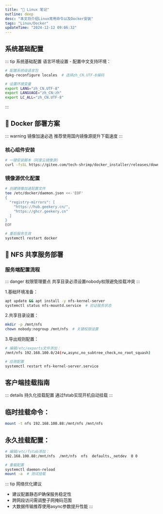 ```yaml
---
title: "🐧 Linux 笔记"
outline: deep
desc: "本文将介绍Linux常用命令以及Docker安装"
tags: "Linux/Docker"
updateTime: "2024-12-12 09:06:32"
---
```


## 系统基础配置
::: tip 系统基础配置
语言环境设置 - 配置中文支持环境：
```bash
# 配置系统级语言包
dpkg-reconfigure locales  # 选择zh_CN.UTF-8编码

# 设置环境变量
export LANG="zh_CN.UTF-8"
export LANGUAGE="zh_CN:zh"
export LC_ALL="zh_CN.UTF-8"
```

:::

## 🐳 Docker 部署方案
::: warning 镜像加速必选
推荐使用国内镜像源提升下载速度
:::

### 核心组件安装
```bash
# 一键安装脚本（阿里云镜像源）
curl -fsSL https://gitee.com/tech-shrimp/docker_installer/releases/download/latest/linux.sh | bash -s docker --mirror Aliyun
```

### 镜像源优化配置
```bash
# 创建镜像加速配置文件
tee /etc/docker/daemon.json <<-'EOF'
{
  "registry-mirrors": [
    "https://hub.geekery.cn/",
    "https://ghcr.geekery.cn"
  ]
}
EOF

# 重启服务生效
systemctl restart docker
```
## 📁 NFS 共享服务部署
### 服务端配置流程
::: danger 权限管理要点
共享目录必须设置nobody权限避免挂载冲突
:::

1.基础环境准备：
```bash
apt update && apt install -y nfs-kernel-server
systemctl status nfs-mountd.service  # 验证服务状态
```
2.共享目录设置：
```bash
mkdir -p /mnt/nfs
chown nobody:nogroup /mnt/nfs  # 关键权限设置
```
3.导出规则配置：
```bash
# 编辑/etc/exports文件添加：
/mnt/nfs 192.168.100.0/24(rw,async,no_subtree_check,no_root_squash)

# 应用配置
systemctl restart nfs-kernel-server.service
```

## 客户端挂载指南
::: details 持久化挂载配置
通过fstab实现开机自动挂载
:::

## 临时挂载命令：
```bash
mount -t nfs 192.168.100.88:/mnt/nfs /mnt/nfs
```
## 永久挂载配置：
```bash
# 编辑/etc/fstab添加：
192.168.100.88:/mnt/nfs  /mnt/nfs  nfs  defaults,_netdev  0 0

# 重载配置
systemctl daemon-reload
mount -a  # 测试挂载
```
::: tip 网络优化建议
- 建议配置静态IP确保服务稳定性
- 跨网段访问需调整子网掩码范围
- 大数据传输推荐使用async参数提升性能
:::